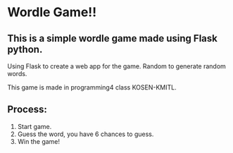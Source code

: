 # Wordle Game!!
## This is a simple wordle game made using Flask python.
Using Flask to create a web app for the game.
Random to generate random words.
  
This game is made in programming4 class KOSEN-KMITL.  
## Process:
1. Start game.
2. Guess the word, you have 6 chances to guess.
3. Win the game!